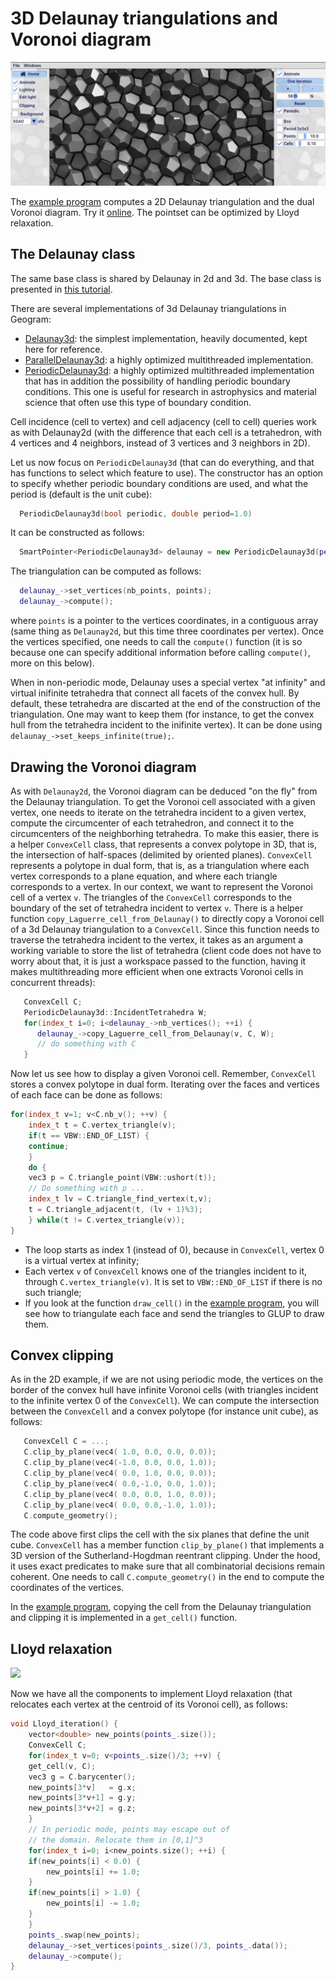 # 3D Delaunay triangulations and Voronoi diagram

![](Delaunay3D.png)

The [example program](https://github.com/BrunoLevy/geogram/blob/main/src/examples/graphics/demo_Delaunay3d/main.cpp) 
computes a 2D Delaunay triangulation and the dual Voronoi diagram. Try
it [online](https://members.loria.fr/Bruno.Levy/GEOGRAM/geogram_demo_Delaunay3d.html).
The pointset can be optimized by Lloyd relaxation.

The Delaunay class
------------------

The same base class is shared by Delaunay in 2d and 3d. The base class is presented in
[this tutorial](https://github.com/BrunoLevy/geogram/blob/main/doc/tutorials/Delaunay2D.md).

There are several implementations of 3d Delaunay triangulations in Geogram:
- [Delaunay3d](https://github.com/BrunoLevy/geogram/blob/main/src/lib/geogram/delaunay/delaunay_3d.h):
    the simplest implementation, heavily documented, kept here for reference.
- [ParallelDelaunay3d](https://github.com/BrunoLevy/geogram/blob/main/src/lib/geogram/delaunay/parallel_delaunay_3d.h):
    a highly optimized multithreaded implementation.
- [PeriodicDelaunay3d](https://github.com/BrunoLevy/geogram/blob/main/src/lib/geogram/delaunay/periodic_delaunay_3d.h):
    a highly optimized multithreaded implementation that has in addition the possibility of handling periodic
    boundary conditions. This one is useful for research in astrophysics and material science that often use this type
    of boundary condition. 

Cell incidence (cell to vertex) and cell adjacency (cell to cell) queries work as with Delaunay2d (with the difference that
each cell is a tetrahedron, with 4 vertices and 4 neighbors, instead of 3 vertices and 3 neighbors in 2D).

Let us now focus on `PeriodicDelaunay3d` (that can do everything, and that has functions to select which feature to use).
The constructor has an option to specify whether periodic boundary conditions are used, and what the period is (default
is the unit cube):

```c++
  PeriodicDelaunay3d(bool periodic, double period=1.0)
```

It can be constructed as follows:
```c++
  SmartPointer<PeriodicDelaunay3d> delaunay = new PeriodicDelaunay3d(periodic_, 1.0);
```

The triangulation can be computed as follows:
```c++
  delaunay_->set_vertices(nb_points, points);
  delaunay_->compute();
```
where `points` is a pointer to the vertices coordinates, in a contiguous array (same thing as `Delaunay2d`,
but this time three coordinates per vertex). Once the vertices specified, one needs to call the `compute()`
function (it is so because one can specify additional information before calling `compute()`, more on this
below).

When in non-periodic mode, Delaunay uses a special vertex "at infinity" and virtual inifinite tetrahedra that
connect all facets of the convex hull. By default, these tetrahedra are discarted at the end of the construction
of the triangulation. One may want to keep them (for instance, to get the convex hull from the tetrahedra
incident to the inifinite vertex). It can be done using `delaunay_->set_keeps_infinite(true);`.

Drawing the Voronoi diagram
---------------------------

As with `Delaunay2d`, the Voronoi diagram can be deduced "on the fly" from the Delaunay triangulation. To
get the Voronoi cell associated with a given vertex, one needs to iterate on the tetrahedra incident to
a given vertex, compute the circumcenter of each tetrahedron, and connect it to the circumcenters of the
neighborhing tetrahedra. To make this easier, there is a helper `ConvexCell` class, that represents a
convex polytope in 3D, that is, the intersection of half-spaces (delimited by oriented planes).
`ConvexCell` represents a polytope in dual form, that is, as a triangulation where
each vertex corresponds to a plane equation, and where each triangle corresponds to a vertex. In our
context, we want to represent the Voronoi cell of a vertex `v`. The triangles of the `ConvexCell`
corresponds to the boundary of the set of tetrahedra incident to vertex `v`. There is a helper function
`copy_Laguerre_cell_from_Delaunay()` to directly copy a Voronoi cell of a 3d Delaunay triangulation
to a `ConvexCell`. Since this function needs to traverse the tetrahedra incident to the vertex, it takes
as an argument a working variable to store the list of tetrahedra (client code does not have to worry
about that, it is just a workspace passed to the function, having it makes multithreading more efficient
when one extracts Voronoi cells in concurrent threads):

```c++
   ConvexCell C;
   PeriodicDelaunay3d::IncidentTetrahedra W;
   for(index_t i=0; i<delaunay_->nb_vertices(); ++i) {
      delaunay_->copy_Laguerre_cell_from_Delaunay(v, C, W);
      // do something with C
   }
```

Now let us see how to display a given Voronoi cell. Remember, `ConvexCell` stores a convex polytope in dual
form. Iterating over the faces and vertices of each face can be done as follows:

```c++
for(index_t v=1; v<C.nb_v(); ++v) {
    index_t t = C.vertex_triangle(v);
    if(t == VBW::END_OF_LIST) {
	continue;
    }
    do {
	vec3 p = C.triangle_point(VBW::ushort(t));
	// Do something with p ...
	index_t lv = C.triangle_find_vertex(t,v);		   
	t = C.triangle_adjacent(t, (lv + 1)%3);
    } while(t != C.vertex_triangle(v));
}
```
- The loop starts as index 1 (instead of 0), because in `ConvexCell`,
  vertex 0 is a virtual vertex at infinity;
- Each vertex `v` of `ConvexCell` knows one of the triangles incident to it,
   through `C.vertex_triangle(v)`. It is set to `VBW::END_OF_LIST` if there
   is no such triangle;
- If you look at the function `draw_cell()` in the
   [example program](https://github.com/BrunoLevy/geogram/blob/main/src/examples/graphics/demo_Delaunay3d/main.cpp), you
   will see how to triangulate each face and send the triangles to GLUP to
   draw them.

Convex clipping
---------------

As in the 2D example, if we are not using periodic mode, the vertices on the border of the convex hull have infinite
Voronoi cells (with triangles incident to the infinite vertex 0 of the `ConvexCell`). We can compute the intersection
between the `ConvexCell` and a convex polytope (for instance unit cube), as follows:

```c++
   ConvexCell C = ...;
   C.clip_by_plane(vec4( 1.0, 0.0, 0.0, 0.0));
   C.clip_by_plane(vec4(-1.0, 0.0, 0.0, 1.0));
   C.clip_by_plane(vec4( 0.0, 1.0, 0.0, 0.0));
   C.clip_by_plane(vec4( 0.0,-1.0, 0.0, 1.0));	
   C.clip_by_plane(vec4( 0.0, 0.0, 1.0, 0.0));
   C.clip_by_plane(vec4( 0.0, 0.0,-1.0, 1.0));
   C.compute_geometry();
```

The code above first clips the cell with the six planes that define the unit cube. `ConvexCell` has a member function
`clip_by_plane()` that implements a 3D version of the Sutherland-Hogdman reentrant clipping. Under the hood, it uses
exact predicates to make sure that all combinatorial decisions remain coherent. One needs to call `C.compute_geometry()`
in the end to compute the coordinates of the vertices.

In the [example program](https://github.com/BrunoLevy/geogram/blob/main/src/examples/graphics/demo_Delaunay3d/main.cpp),
copying the cell from the Delaunay triangulation and clipping it is implemented in a `get_cell()` function.

Lloyd relaxation
----------------

![](Delaunay3D_Lloyd.gif)

Now we have all the components to implement Lloyd relaxation (that relocates each vertex at the
centroid of its Voronoi cell), as follows:

```c++
void Lloyd_iteration() {
    vector<double> new_points(points_.size());
    ConvexCell C;
    for(index_t v=0; v<points_.size()/3; ++v) {
	get_cell(v, C);
	vec3 g = C.barycenter();
	new_points[3*v]   = g.x;
	new_points[3*v+1] = g.y;
	new_points[3*v+2] = g.z;		
    }
    // In periodic mode, points may escape out of
    // the domain. Relocate them in [0,1]^3
    for(index_t i=0; i<new_points.size(); ++i) {
	if(new_points[i] < 0.0) {
	    new_points[i] += 1.0;
	}
	if(new_points[i] > 1.0) {
	    new_points[i] -= 1.0;
	}
    }
    points_.swap(new_points);
    delaunay_->set_vertices(points_.size()/3, points_.data());
    delaunay_->compute();
}
```

